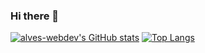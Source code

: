 ### Hi there 👋

[![alves-webdev's GitHub stats](https://github-readme-stats.vercel.app/api?username=anuraghazra)](https://github.com/alves-webdev/github-readme-stats) [![Top Langs](https://github-readme-stats.vercel.app/api/top-langs/?username=alves-webdev)](https://github.com/alves-webdev/github-readme-stats)
